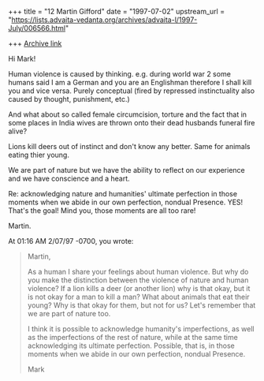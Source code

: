+++
title = "12 Martin Gifford"
date = "1997-07-02"
upstream_url = "https://lists.advaita-vedanta.org/archives/advaita-l/1997-July/006566.html"

+++
[Archive link](https://lists.advaita-vedanta.org/archives/advaita-l/1997-July/006566.html)

Hi Mark!

Human violence is caused by thinking. e.g. during world war 2 some humans
said I am a German and you are an Englishman therefore I shall kill you and
vice versa. Purely conceptual (fired by repressed instinctuality also caused
by thought, punishment, etc.)

And what about so called female circumcision, torture and the fact that in
some places in India wives are thrown onto their dead husbands funeral fire
alive?

Lions kill deers out of instinct and don't know any better. Same for animals
eating thier young.

We are part of nature but we have the ability to reflect on our experience
and we have conscience and a heart.

Re: acknowledging nature and humanities' ultimate perfection in those
moments when we abide in our own perfection, nondual Presence. YES! That's
the goal! Mind you, those moments are all too rare!

Martin.


At 01:16 AM 2/07/97 -0700, you wrote:
>Martin,
>
>As a human I share your feelings about human violence.  But why do you make
>the distinction between the violence of nature and human violence?  If a
>lion kills a deer (or another lion) why is that okay, but it is not okay
>for a man to kill a man?  What about animals that eat their young?  Why is
>that okay for them, but not for us?  Let's remember that we are part of
>nature too.
>
>I think it is possible to acknowledge humanity's imperfections, as well as
>the imperfections of the rest of nature, while at the same time
>acknowledging its ultimate perfection.  Possible, that is, in those moments
>when we abide in our own perfection, nondual Presence.
>
>Mark

